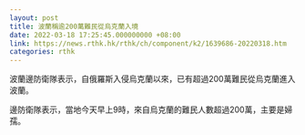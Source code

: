 ```yaml
---
layout: post
title: 波蘭稱逾200萬難民從烏克蘭入境
date: 2022-03-18 17:25:45.000000000 +08:00
link: https://news.rthk.hk/rthk/ch/component/k2/1639686-20220318.htm
categories: rthk
---
```


波蘭邊防衛隊表示，自俄羅斯入侵烏克蘭以來，已有超過200萬難民從烏克蘭進入波蘭。

邊防衛隊表示，當地今天早上9時，來自烏克蘭的難民人數超過200萬，主要是婦孺。
